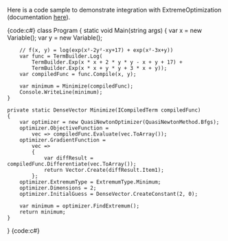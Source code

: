 Here is a code sample to demonstrate integration with ExtremeOptimization (documentation [here](http://www.extremeoptimization.com/Documentation.aspx)).

{code:c#}
class Program
{
    static void Main(string[]() args)
    {
        var x = new Variable();
        var y = new Variable();

        // f(x, y) = log(exp(x²-2y²-xy+17) + exp(x²-3x+y))
        var func = TermBuilder.Log(
            TermBuilder.Exp(x * x + 2 * y * y - x + y + 17) +
            TermBuilder.Exp(x * x + y * y + 3 * x + y));
        var compiledFunc = func.Compile(x, y);

        var minimum = Minimize(compiledFunc);
        Console.WriteLine(minimum);
    }

    private static DenseVector Minimize(ICompiledTerm compiledFunc)
    {
        var optimizer = new QuasiNewtonOptimizer(QuasiNewtonMethod.Bfgs);
        optimizer.ObjectiveFunction =
            vec => compiledFunc.Evaluate(vec.ToArray());
        optimizer.GradientFunction =
            vec =>
            {
                var diffResult = compiledFunc.Differentiate(vec.ToArray());
                return Vector.Create(diffResult.Item1);
            };
        optimizer.ExtremumType = ExtremumType.Minimum;
        optimizer.Dimensions = 2;
        optimizer.InitialGuess = DenseVector.CreateConstant(2, 0);

        var minimum = optimizer.FindExtremum();
        return minimum;
    }
}
{code:c#}